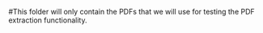 #This folder will only contain the PDFs that we will use for testing the PDF extraction functionality.

